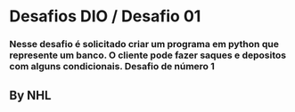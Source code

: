 # Desafios DIO / Desafio 01

### Nesse desafio é solicitado criar um programa em python que represente um banco. O cliente pode fazer saques e depositos com alguns condicionais. Desafio de número 1

## By NHL
